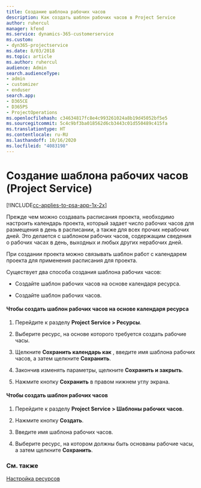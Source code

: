 ```yaml
---
title: Создание шаблона рабочих часов
description: Как создать шаблон рабочих часов в Project Service
author: ruhercul
manager: kfend
ms.service: dynamics-365-customerservice
ms.custom:
- dyn365-projectservice
ms.date: 8/03/2018
ms.topic: article
ms.author: ruhercul
audience: Admin
search.audienceType:
- admin
- customizer
- enduser
search.app:
- D365CE
- D365PS
- ProjectOperations
ms.openlocfilehash: c34634817fc8e4c993261024a8b19d45052bf5e5
ms.sourcegitcommit: 5c4c9bf3ba018562d6cb3443c01d550489c415fa
ms.translationtype: HT
ms.contentlocale: ru-RU
ms.lasthandoff: 10/16/2020
ms.locfileid: "4083198"
---
```

# <a name="create-a-work-hours-template-project-service"></a>Создание шаблона рабочих часов (Project Service)

[!INCLUDE[cc-applies-to-psa-app-1x-2x](../includes/cc-applies-to-psa-app-1x-2x.md)]

Прежде чем можно создавать расписания проекта, необходимо настроить календарь проекта, который задает число рабочих часов для размещения в день в расписании, а также для всех прочих нерабочих дней. Это делается с шаблоном рабочих часов, содержащим сведения о рабочих часах в день, выходных и любых других нерабочих дней.  
  
 При создании проекта можно связывать шаблон работ с календарем проекта для применения расписания для проекта.  
  
 Существует два способа создания шаблона рабочих часов:  
  
-   Создайте шаблон рабочих часов на основе календаря ресурса.  
  
-   Создайте шаблон рабочих часов.  
  
#### <a name="to-create-a-work-hours-template-based-on-a-resources-calendar"></a>Чтобы создать шаблон рабочих часов на основе календаря ресурса  
  
1.  Перейдите к разделу **Project Service > Ресурсы**.  
  
2.  Выберите ресурс, на основе которого требуется создать рабочие часы.  
  
3.  Щелкните **Сохранить календарь как** , введите имя шаблона рабочих часов, а затем щелкните **Сохранить**.  
  
4.  Закончив изменять параметры, щелкните **Сохранить и закрыть**.  
  
5.  Нажмите кнопку **Сохранить** в правом нижнем углу экрана.  
  
#### <a name="to-create-a-new-work-hours-template"></a>Чтобы создать шаблон рабочих часов  
  
1.  Перейдите к разделу **Project Service > Шаблоны рабочих часов**.  
  
2.  Нажмите кнопку **Создать**.  
  
3.  Введите имя шаблона рабочих часов.  
  
4.  Выберите ресурс, на котором должны быть основаны рабочие часы, а затем щелкните **Сохранить**.  
  
### <a name="see-also"></a>См. также  
 [Настройка ресурсов](../psa/set-up-resources.md)
